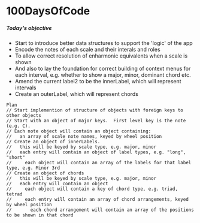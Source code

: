 # 100DaysOfCode

##### Today's objective

- Start to introduce better data structures to support the 'logic' of the app
- Encode the notes of each scale and their interals and roles
- To allow correct resolution of enharmonic equivalents when a scale is shown
- And also to lay the foundation for correct building of context menus for each interval, e.g. whether to show a major, minor, dominant chord etc.
- Amend the current label2 to be the innerLabel, which will represent intervals
- Create an outerLabel, which will represent chords

```
Plan
// Start implemention of structure of objects with foreign keys to other objects
// Start with an object of major keys.  First level key is the note (e.g. C).  
// Each note object will contain an object containing:
//   an array of scale note names, keyed by wheel position
// Create an object of innerLabels.  
//   this will be keyed by scale type, e.g. major, minor
//   each entry will contain an object of label types, e.g. "long", "short"
//     each object will contain an array of the labels for that label type, e.g. Minor 3rd
// Create an object of chords
//   this will be keyed by scale type, e.g. major, minor
//   each entry will contain an object
//     each object will contain a key of chord type, e.g. triad, tetrad
//     each entry will contain an array of chord arrangements, keyed by wheel position
//       each chord arrangement will contain an array of the positions to be shown in that chord
```
